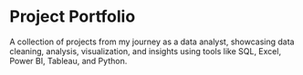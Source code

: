 # Project Portfolio
 A collection of projects from my journey as a data analyst, showcasing data cleaning, analysis, visualization, and insights using tools like SQL, Excel, Power BI, Tableau, and Python.
